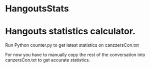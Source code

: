 HangoutsStats
=============

Hangouts statistics calculator.
=============

Run Python counter.py to get latest statistics on canzzersCon.txt

For now you have to manually copy the rest of the conversation into
canzersCon.txt to get accurate statistics.
